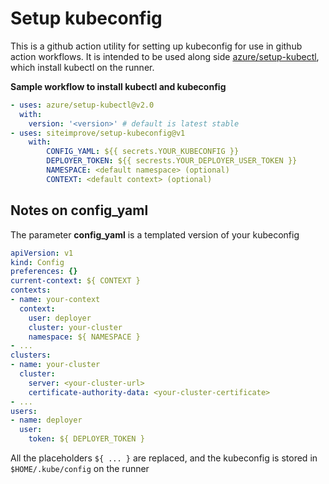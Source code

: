 # Setup kubeconfig

This is a github action utility for setting up kubeconfig for use in github action workflows. It is intended to be used along side [azure/setup-kubectl](https://github.com/Azure/setup-kubectl), which install kubectl on the runner. 

**Sample workflow to install kubectl and kubeconfig**

```yaml
- uses: azure/setup-kubectl@v2.0
  with:
    version: '<version>' # default is latest stable
- uses: siteimprove/setup-kubeconfig@v1
	with: 
		CONFIG_YAML: ${{ secrets.YOUR_KUBECONFIG }}
		DEPLOYER_TOKEN: ${{ secrests.YOUR_DEPLOYER_USER_TOKEN }}
		NAMESPACE: <default namespace> (optional)
		CONTEXT: <default context> (optional)
```

## Notes on config_yaml

The parameter **config_yaml** is a templated version of your kubeconfig

```yaml
apiVersion: v1
kind: Config
preferences: {}
current-context: ${ CONTEXT }
contexts:
- name: your-context
  context:
    user: deployer
    cluster: your-cluster
    namespace: ${ NAMESPACE }
- ...
clusters:
- name: your-cluster
  cluster:
    server: <your-cluster-url>
    certificate-authority-data: <your-cluster-certificate>
- ...
users:
- name: deployer
  user:
    token: ${ DEPLOYER_TOKEN }
```

All the placeholders `${ ... }` are replaced, and the kubeconfig is stored in `$HOME/.kube/config` on the runner